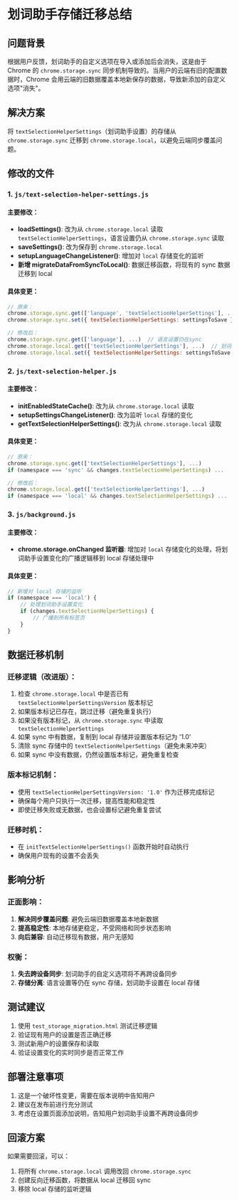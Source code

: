 # 划词助手存储迁移总结

## 问题背景

根据用户反馈，划词助手的自定义选项在导入或添加后会消失，这是由于 Chrome 的 `chrome.storage.sync` 同步机制导致的。当用户的云端有旧的配置数据时，Chrome 会用云端的旧数据覆盖本地新保存的数据，导致新添加的自定义选项"消失"。

## 解决方案

将 `textSelectionHelperSettings`（划词助手设置）的存储从 `chrome.storage.sync` 迁移到 `chrome.storage.local`，以避免云端同步覆盖问题。

## 修改的文件

### 1. `js/text-selection-helper-settings.js`

#### 主要修改：
- **loadSettings()**: 改为从 `chrome.storage.local` 读取 `textSelectionHelperSettings`，语言设置仍从 `chrome.storage.sync` 读取
- **saveSettings()**: 改为保存到 `chrome.storage.local`
- **setupLanguageChangeListener()**: 增加对 `local` 存储变化的监听
- **新增 migrateDataFromSyncToLocal()**: 数据迁移函数，将现有的 sync 数据迁移到 local

#### 具体变更：
```javascript
// 原来：
chrome.storage.sync.get(['language', 'textSelectionHelperSettings'], ...)
chrome.storage.sync.set({ textSelectionHelperSettings: settingsToSave }, ...)

// 修改后：
chrome.storage.sync.get(['language'], ...)  // 语言设置仍在sync
chrome.storage.local.get(['textSelectionHelperSettings'], ...)  // 划词助手设置改为local
chrome.storage.local.set({ textSelectionHelperSettings: settingsToSave }, ...)
```

### 2. `js/text-selection-helper.js`

#### 主要修改：
- **initEnabledStateCache()**: 改为从 `chrome.storage.local` 读取
- **setupSettingsChangeListener()**: 改为监听 `local` 存储的变化
- **getTextSelectionHelperSettings()**: 改为从 `chrome.storage.local` 读取

#### 具体变更：
```javascript
// 原来：
chrome.storage.sync.get(['textSelectionHelperSettings'], ...)
if (namespace === 'sync' && changes.textSelectionHelperSettings) ...

// 修改后：
chrome.storage.local.get(['textSelectionHelperSettings'], ...)
if (namespace === 'local' && changes.textSelectionHelperSettings) ...
```

### 3. `js/background.js`

#### 主要修改：
- **chrome.storage.onChanged 监听器**: 增加对 `local` 存储变化的处理，将划词助手设置变化的广播逻辑移到 local 存储处理中

#### 具体变更：
```javascript
// 新增对 local 存储的监听
if (namespace === 'local') {
    // 处理划词助手设置变化
    if (changes.textSelectionHelperSettings) {
        // 广播到所有标签页
    }
}
```

## 数据迁移机制

### 迁移逻辑（改进版）：
1. 检查 `chrome.storage.local` 中是否已有 `textSelectionHelperSettingsVersion` 版本标记
2. 如果版本标记已存在，跳过迁移（避免重复执行）
3. 如果没有版本标记，从 `chrome.storage.sync` 中读取 `textSelectionHelperSettings`
4. 如果 sync 中有数据，复制到 local 存储并设置版本标记为 '1.0'
5. 清除 sync 存储中的 `textSelectionHelperSettings`（避免未来冲突）
6. 如果 sync 中没有数据，仍然设置版本标记，避免重复检查

### 版本标记机制：
- 使用 `textSelectionHelperSettingsVersion: '1.0'` 作为迁移完成标记
- 确保每个用户只执行一次迁移，提高性能和稳定性
- 即使迁移失败或无数据，也会设置标记避免重复尝试

### 迁移时机：
- 在 `initTextSelectionHelperSettings()` 函数开始时自动执行
- 确保用户现有的设置不会丢失

## 影响分析

### 正面影响：
1. **解决同步覆盖问题**: 避免云端旧数据覆盖本地新数据
2. **提高稳定性**: 本地存储更稳定，不受网络和同步状态影响
3. **向后兼容**: 自动迁移现有数据，用户无感知

### 权衡：
1. **失去跨设备同步**: 划词助手的自定义选项将不再跨设备同步
2. **存储分离**: 语言设置等仍在 sync 存储，划词助手设置在 local 存储

## 测试建议

1. 使用 `test_storage_migration.html` 测试迁移逻辑
2. 验证现有用户的设置是否正确迁移
3. 测试新用户的设置保存和读取
4. 验证设置变化的实时同步是否正常工作

## 部署注意事项

1. 这是一个破坏性变更，需要在版本说明中告知用户
2. 建议在发布前进行充分测试
3. 考虑在设置页面添加说明，告知用户划词助手设置不再跨设备同步

## 回滚方案

如果需要回滚，可以：
1. 将所有 `chrome.storage.local` 调用改回 `chrome.storage.sync`
2. 创建反向迁移函数，将数据从 local 迁移回 sync
3. 移除 local 存储的监听逻辑
